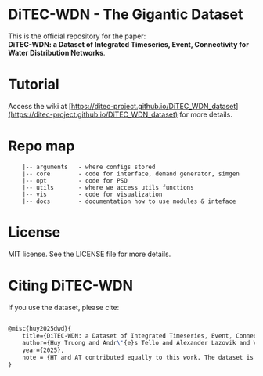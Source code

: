 # DiTEC-WDN - The Gigantic Dataset

This is the official repository for 
the paper:  
**DiTEC-WDN: a Dataset of Integrated Timeseries, Event, Connectivity for Water Distribution Networks**.

# Tutorial
Access the wiki at [https://ditec-project.github.io/DiTEC_WDN_dataset](https://ditec-project.github.io/DiTEC_WDN_dataset) for more details.


# Repo map
```
    |-- arguments   - where configs stored
    |-- core        - code for interface, demand generator, simgen
    |-- opt         - code for PSO
    |-- utils       - where we access utils functions
    |-- vis         - code for visualization
    |-- docs        - documentation how to use modules & inteface
```

# License
MIT license. See the LICENSE file for more details.

# Citing DiTEC-WDN

If you use the dataset, please cite:

```latex

@misc{huy2025dwd}{
    title={DiTEC-WDN: a Dataset of Integrated Timeseries, Event, Connectivity for Water Distribution Networks}, 
    author={Huy Truong and Andr\'{e}s Tello and Alexander Lazovik and Victoria Degeler},
    year={2025},
    note = {HT and AT contributed equally to this work. The dataset is linked to a paper submitted to *Nature Scientific Data*.}
}


```